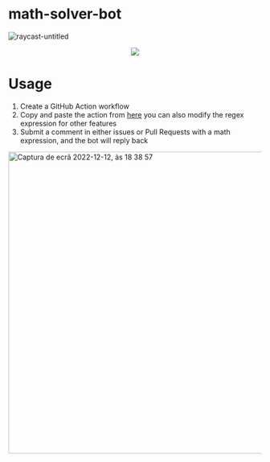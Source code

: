 # math-solver-bot

![raycast-untitled](https://user-images.githubusercontent.com/29093946/207126560-251ef7c1-4b3c-43d0-8bd2-e628e9efa0c0.svg)

<p align="center">
   <a href="/LICENSE"><img src="https://img.shields.io/badge/license-MIT-green.svg?style=flat" /></a>
</p>

# Usage

1. Create a GitHub Action workflow
2. Copy and paste the action from [here](https://github.com/stavares843/math-solver-bot/blob/main/.github/workflows/math-solver.yml) you can also modify the regex expression for other features
3. Submit a comment in either issues or Pull Requests with a math expression, and the bot will reply back



<img width="600" alt="Captura de ecrã 2022-12-12, às 18 38 57" src="https://user-images.githubusercontent.com/29093946/207127409-a731bbec-37d5-43d8-ad1d-9e1845fbc233.png">
